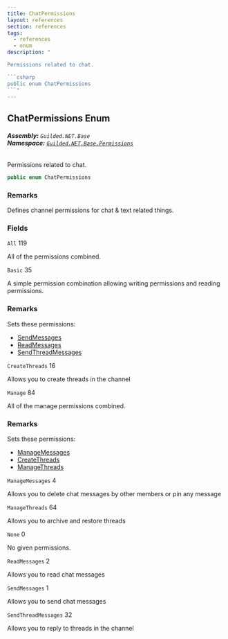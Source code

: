 ```yaml
---
title: ChatPermissions
layout: references
section: references
tags:
  - references
  - enum
description: "

Permissions related to chat.

```csharp
public enum ChatPermissions
```"
---
```


## ChatPermissions Enum
###### **Assembly:** `Guilded.NET.Base`<br/>**Namespace:** [`Guilded.NET.Base.Permissions`](Guilded.NET.Base.Permissions 'Guilded.NET.Base.Permissions')

Permissions related to chat.

```csharp
public enum ChatPermissions
```

### Remarks
  
Defines channel permissions for chat & text related things.
### Fields

<a name='Guilded.NET.Base.Permissions.ChatPermissions.All'></a>

`All` 119

All of the permissions combined.

<a name='Guilded.NET.Base.Permissions.ChatPermissions.Basic'></a>

`Basic` 35

A simple permission combination allowing writing permissions and reading permissions.

### Remarks
  
Sets these permissions:  
- [SendMessages](ChatPermissions#Guilded.NET.Base.Permissions.ChatPermissions.SendMessages 'Guilded.NET.Base.Permissions.ChatPermissions.SendMessages')  
- [ReadMessages](ChatPermissions#Guilded.NET.Base.Permissions.ChatPermissions.ReadMessages 'Guilded.NET.Base.Permissions.ChatPermissions.ReadMessages')  
- [SendThreadMessages](ChatPermissions#Guilded.NET.Base.Permissions.ChatPermissions.SendThreadMessages 'Guilded.NET.Base.Permissions.ChatPermissions.SendThreadMessages')

<a name='Guilded.NET.Base.Permissions.ChatPermissions.CreateThreads'></a>

`CreateThreads` 16

Allows you to create threads in the channel

<a name='Guilded.NET.Base.Permissions.ChatPermissions.Manage'></a>

`Manage` 84

All of the manage permissions combined.

### Remarks
  
Sets these permissions:  
- [ManageMessages](ChatPermissions#Guilded.NET.Base.Permissions.ChatPermissions.ManageMessages 'Guilded.NET.Base.Permissions.ChatPermissions.ManageMessages')  
- [CreateThreads](ChatPermissions#Guilded.NET.Base.Permissions.ChatPermissions.CreateThreads 'Guilded.NET.Base.Permissions.ChatPermissions.CreateThreads')  
- [ManageThreads](ChatPermissions#Guilded.NET.Base.Permissions.ChatPermissions.ManageThreads 'Guilded.NET.Base.Permissions.ChatPermissions.ManageThreads')

<a name='Guilded.NET.Base.Permissions.ChatPermissions.ManageMessages'></a>

`ManageMessages` 4

Allows you to delete chat messages by other members or pin any message

<a name='Guilded.NET.Base.Permissions.ChatPermissions.ManageThreads'></a>

`ManageThreads` 64

Allows you to archive and restore threads

<a name='Guilded.NET.Base.Permissions.ChatPermissions.None'></a>

`None` 0

No given permissions.

<a name='Guilded.NET.Base.Permissions.ChatPermissions.ReadMessages'></a>

`ReadMessages` 2

Allows you to read chat messages

<a name='Guilded.NET.Base.Permissions.ChatPermissions.SendMessages'></a>

`SendMessages` 1

Allows you to send chat messages

<a name='Guilded.NET.Base.Permissions.ChatPermissions.SendThreadMessages'></a>

`SendThreadMessages` 32

Allows you to reply to threads in the channel